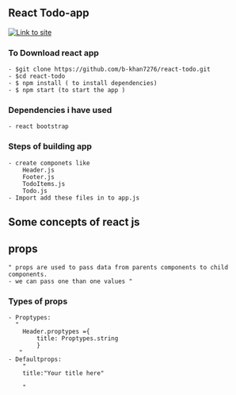 

## React Todo-app 
[![Link to site](https://img.shields.io/badge/link-000?style=for-the-badge&logo=ko-fi&logoColor=white)](https://b-khan7276.github.io/react-todo/)
 ### To Download react app   
    - $git clone https://github.com/b-khan7276/react-todo.git
    - $cd react-todo
    - $ npm install ( to install dependencies)
    - $ npm start (to start the app )


### Dependencies i have used
    - react bootstrap



### Steps of building app
    - create componets like
        Header.js
        Footer.js
        TodoItems.js
        Todo.js
    - Import add these files in to app.js




## Some concepts of react js

## props
    " props are used to pass data from parents components to child 
    components.
    - we can pass one than one values "
### Types of props
    - Proptypes:
      "  
        Header.proptypes ={
            title: Proptypes.string
            }
       " 
    - Defaultprops:
        "
        title:"Your title here"
        
        "

